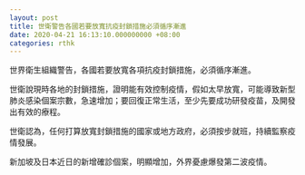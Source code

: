 ```yaml
---
layout: post
title: 世衛警告各國若要放寬抗疫封鎖措施必須循序漸進
date: 2020-04-21 16:13:10.000000000 +08:00
categories: rthk
---
```


世界衛生組織警告，各國若要放寬各項抗疫封鎖措施，必須循序漸進。

世衛說現時各地的封鎖措施，證明能有效控制疫情，假如太早放寬，可能導致新型肺炎感染個案宗數，急速增加；要回復正常生活，至少先要成功研發疫苗，及開發出有效的療程。

世衛認為，任何打算放寬封鎖措施的國家或地方政府，必須按步就班，持續監察疫情發展。

新加坡及日本近日的新增確診個案，明顯增加，外界憂慮爆發第二波疫情。

